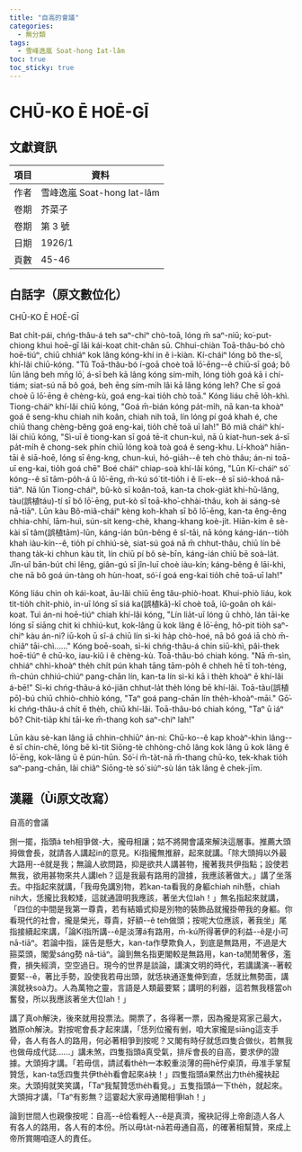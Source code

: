 ```yaml
---
title: "自高的會議"
categories:
  - 無分類
tags:
  - 雪峰逸嵐 Soat-hong Iat-lâm
toc: true
toc_sticky: true
---
```


# CHŪ-KO Ē HOĒ-GĪ

## 文獻資訊

| 項目 | 資料 |
|---|---|
| 作者 | 雪峰逸嵐 Soat-hong Iat-lâm |
| 卷期 | 芥菜子 |
| 卷期 | 第 3 號 |
| 日期 | 1926/1 |
| 頁數 | 45-46 |

## 白話字（原文數位化）

CHŪ-KO Ē HOĒ-GĪ

Bat chi̍t-pái, chńg-thâu-á teh saⁿ-chiⁿ chò-toā, lóng m̄ saⁿ-niū; ko͘-put-chiong khui hoē-gī lâi kái-koat chit-chân sū. Chhui-chiàn Toā-thâu-bó chò hoē-tiúⁿ, chiū chhiáⁿ kok lâng kóng-khí in ê ì-kiàn. Kí-cháiⁿ lóng bô the-sî, khí-lâi chiū-kóng. "Tû Toā-thâu-bó í-goā choè toā lō͘-ēng--ê chiū-sī goá; bô lūn lâng beh mn̄g lō͘, á-sī beh kā lâng kóng sím-mi̍h, lóng tio̍h goá kā i chí-tiám; siat-sú nā bô goá, beh ēng sím-mi̍h lâi kā lâng kóng leh? Che sī goá choè ū lō͘-ēng ê chèng-kù, goá eng-kai tio̍h chò toā." Kóng liáu chē lo̍h-khì. Tiong-cháiⁿ khí-lâi chiū kóng, "Goá m̄-bián kóng pa̍t-mi̍h, nā kan-ta khoàⁿ goá ê seng-khu chiah nih koân, chiah nih toā, lín lóng pí goá khah é, che chiū thang chèng-bêng goá eng-kai, tio̍h chē toā uī lah!" Bô miâ cháiⁿ khí-lâi chiū kóng, "Sì-uī ê tiong-kan sī goá tē-it chun-kuì, nā ū kiat-hun-sek á-sī pa̍t-mi̍h ê chong-sek phín chiū lóng koà toà goá ê seng-khu. Lí-khoàⁿ hiān-tāi ê siā-hoē, lóng sī êng-kng, chun-kuì, hó-gia̍h--ê teh chò thâu; án-ni toā-uī eng-kai, tio̍h goá chē" Boé cháiⁿ chiap-soà khí-lâi kóng, "Lūn Kí-cháiⁿ só͘ kóng--ê sī tām-po̍h-á ū lō͘-ēng, m̄-kú só͘ tit-tio̍h i ê lī-ek--ê sī sió-khoá nā-tiāⁿ. Nā lūn Tiong-cháiⁿ, bû-kò sī koân-toā, kan-ta chok-gia̍t khi-hū-lâng, tàu(誤植táu)-tí sī bô lō͘-ēng, put-kò sī toā-kho͘-chhài-thâu, koh ài sáng-sè nā-tiāⁿ. Lūn kàu Bô-miâ-cháiⁿ kèng koh-khah sī bô lō͘-ēng, kan-ta êng-êng chhia-chhí, lām-huì, sún-sit keng-chè, khang-khang koè-ji̍t. Hiān-kim ê sè-kài sī tâm(誤植tām)-lūn, káng-ián bûn-bêng ê sî-tāi, nā kóng káng-ián--tio̍h khah iàu-kín--ê, tio̍h pí chhiú-sè, siat-sú goá nā m̄ chhut-thâu, chiū lín bē thang ta̍k-ki chhun kàu ti̍t, lín chiū pí bô sè-bīn, káng-ián chiū bē soà-la̍t. Jîn-uî bān-bu̍t chi lêng, giân-gú sī jîn-luī choè iàu-kín; káng-bêng ê lāi-khì, che nā bô goá ún-tàng oh hùn-hoat, só͘-í goá eng-kai tio̍h chē toā-uī lah!"

Kóng liáu chin oh kái-koat, āu-lâi chiū ēng tâu-phiò-hoat. Khui-phiò liáu, kok tit-tio̍h chi̍t-phiò, in-uī lóng sī siá ka(誤植kā)-kī choè toā, iû-goân oh kái-koat. Tuì án-ni hoē-tiúⁿ chiah khí-lâi kóng, "Lín lia̍t-uī lóng ū chhò, lán tāi-ke lóng sī siāng chit ki chhiú-kut, kok-lâng ū kok lâng ê lō͘-ēng, hô-pit tio̍h saⁿ-chiⁿ kàu án-ni? iū-koh ū sî-á chiū lín sì-ki ha̍p chò-hoé, nā bô goá iā chò m̄-chiâⁿ tāi-chì......" Kóng boē-soah, sì-ki chńg-thâu-á chin siū-khì, pâi-thek hoē-tiúⁿ ê chū-ko, iau-kiû i ê chèng-kù. Toā-thâu-bó chiah kóng. "Nā m̄-sìn, chhiáⁿ chhì-khoàⁿ the̍h chi̍t pún khah tāng tām-po̍h ê chheh hē tī toh-téng, m̄-chún chhiú-chiúⁿ pang-chān lín, kan-ta lín sì-ki kā i the̍h khoàⁿ ē khí-lâi á-bē!" Sì-ki chńg-thâu-á kó-jiân chhut-la̍t the̍h lóng bē khí-lâi. Toā-tâu(誤植pō͘)-bú chiū chhiò-chhiò kóng, "Taⁿ goá pang-chān lín the̍h-khoàⁿ-māi." Gō͘-ki chńg-thâu-á chi̍t ē the̍h, chiū khí-lâi. Toā-thâu-bó chiah kóng, "Taⁿ ū iáⁿ bô? Chit-tia̍p khí tāi-ke m̄-thang koh saⁿ-chiⁿ lah!"

Lūn kàu sè-kan lâng iā chhin-chhiūⁿ án-ni: Chū-ko--ê kap khoàⁿ-khin lâng--ê sī chin-chē, lóng bē kì-tit Siōng-tè chhòng-chō lâng kok lâng ū kok lâng ê lō͘-ēng, kok-lâng ū ê pún-hūn. Só͘-í m̄-ta̍t-nā m̄-thang chū-ko, tek-khak tio̍h saⁿ-pang-chān, lâi chiâⁿ Siōng-tè só͘ siúⁿ-sù lán ta̍k lâng ê chek-jīm.

## 漢羅（Ùi原文改寫）

自高的會議

捌一擺，指頭á teh相爭做-大，攏毋相讓；姑不將開會議來解決這層事。推薦大頭拇做會長，就請各人講起in的意見。Kí指攏無推辭，起來就講。「除大頭拇以外最大路用--ê就是我；無論人欲問路，抑是欲共人講甚物，攏著我共伊指點；設使若無我，欲用甚物來共人講leh？這是我最有路用的證據，我應該著做大。」講了坐落去。中指起來就講，「我毋免講別物，若kan-ta看我的身軀chiah nih懸，chiah nih大，恁攏比我較矮，這就通證明我應該，著坐大位lah！」無名指起來就講，「四位的中間是我第一尊貴，若有結婚式抑是別物的裝飾品就攏掛帶我的身軀。你看現代的社會，攏是榮光，尊貴，好額--ê teh做頭；按呢大位應該，著我坐」尾指接續起來講，「論Kí指所講--ê是淡薄á有路用，m̄-kú所得著伊的利益--ê是小可nā-tiāⁿ。若論中指，誣告是懸大，kan-ta作孽欺負人，到底是無路用，不過是大箍菜頭，閣愛sáng勢 nā-tiāⁿ。論到無名指更閣較是無路用，kan-ta閒閒奢侈，濫費，損失經濟，空空過日。現今的世界是談論，講演文明的時代，若講講演--著較要緊--ê，著比手勢，設使我若毋出頭，就恁袂通逐隻伸到直，恁就比無勢面，講演就袂soà力。人為萬物之靈，言語是人類最要緊；講明的利器，這若無我穩當oh奮發，所以我應該著坐大位lah！」

講了真oh解決，後來就用投票法。開票了，各得著一票，因為攏是寫家己最大，猶原oh解決。對按呢會長才起來講，「恁列位攏有剉，咱大家攏是siāng這支手骨，各人有各人的路用，何必著相爭到按呢？又閣有時仔就恁四隻合做伙，若無我也做毋成代誌......」講未煞，四隻指頭á真受氣，排斥會長的自高，要求伊的證據。大頭拇才講。「若毋信，請試看the̍h一本較重淡薄的冊hē佇桌頂，毋准手掌幫贊恁，kan-ta恁四隻共伊the̍h看會起來á袂！」四隻指頭á果然出力the̍h攏袂起來。大頭拇就笑笑講，「Taⁿ我幫贊恁the̍h看覓。」五隻指頭á一下the̍h，就起來。大頭拇才講，「Taⁿ有影無？這霎起大家毋通閣相爭lah！」

論到世間人也親像按呢：自高--ê佮看輕人--ê是真濟，攏袂記得上帝創造人各人有各人的路用，各人有的本份。所以毋ta̍t-nā若毋通自高，的確著相幫贊，來成上帝所賞賜咱逐人的責任。
